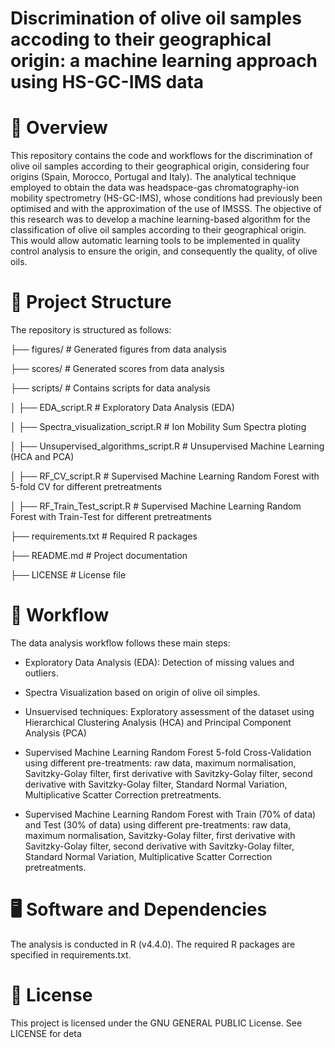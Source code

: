 # Discrimination of olive oil samples accoding to their geographical origin: a machine learning approach using HS-GC-IMS data

# 📌 Overview
This repository contains the code and workflows for the discrimination of olive oil samples according to their geographical origin, considering four origins (Spain, Morocco, Portugal and Italy). The analytical technique employed to obtain the data was headspace-gas chromatography-ion mobility spectrometry (HS-GC-IMS), whose conditions had previously been optimised and with the approximation of the use of IMSSS.
The objective of this research was to develop a machine learning-based algorithm for the classification of olive oil samples according to their geographical origin. This would allow automatic learning tools to be implemented in quality control analysis to ensure the origin, and consequently the quality, of olive oils.


# 📂 Project Structure

The repository is structured as follows:

├── figures/                                # Generated figures from data analysis

├── scores/                                 # Generated scores from data analysis

├── scripts/                                # Contains scripts for data analysis

│   ├── EDA_script.R                        # Exploratory Data Analysis (EDA)
 
│   ├── Spectra_visualization_script.R      # Ion Mobility Sum Spectra ploting 

│   ├── Unsupervised_algorithms_script.R    # Unsupervised Machine Learning (HCA and PCA)

│   ├── RF_CV_script.R                      # Supervised Machine Learning Random Forest with 5-fold CV for different pretreatments 

│   ├── RF_Train_Test_script.R              # Supervised Machine Learning Random Forest with Train-Test for different pretreatments 


├── requirements.txt                     # Required R packages

├── README.md                            # Project documentation

├── LICENSE                              # License file


# 🔄 Workflow
The data analysis workflow follows these main steps:

- Exploratory Data Analysis (EDA): Detection of missing values and outliers.

- Spectra Visualization based on origin of olive oil simples.

- Unsuervised techniques: Exploratory assessment of the dataset using Hierarchical Clustering Analysis (HCA) and Principal Component Analysis (PCA)

- Supervised Machine Learning Random Forest 5-fold Cross-Validation using different pre-treatments: raw data, maximum normalisation, Savitzky-Golay filter, first derivative with Savitzky-Golay filter, second derivative with Savitzky-Golay filter, Standard Normal Variation, Multiplicative Scatter Correction pretreatments.

- Supervised Machine Learning Random Forest with Train (70% of data) and Test (30% of data) using different pre-treatments: raw data, maximum normalisation, Savitzky-Golay filter, first derivative with Savitzky-Golay filter, second derivative with Savitzky-Golay filter, Standard Normal Variation, Multiplicative Scatter Correction pretreatments.


# 🖥️ Software and Dependencies
The analysis is conducted in R (v4.4.0). The required R packages are specified in requirements.txt.

# 📜 License
This project is licensed under the GNU GENERAL PUBLIC License. See LICENSE for deta
